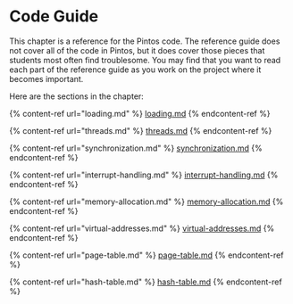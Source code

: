 # Code Guide

This chapter is a reference for the Pintos code. The reference guide does not cover all of the code in Pintos, but it does cover those pieces that students most often find troublesome. You may find that you want to read each part of the reference guide as you work on the project where it becomes important.

Here are the sections in the chapter:

{% content-ref url="loading.md" %}
[loading.md](loading.md)
{% endcontent-ref %}

{% content-ref url="threads.md" %}
[threads.md](threads.md)
{% endcontent-ref %}

{% content-ref url="synchronization.md" %}
[synchronization.md](synchronization.md)
{% endcontent-ref %}

{% content-ref url="interrupt-handling.md" %}
[interrupt-handling.md](interrupt-handling.md)
{% endcontent-ref %}

{% content-ref url="memory-allocation.md" %}
[memory-allocation.md](memory-allocation.md)
{% endcontent-ref %}

{% content-ref url="virtual-addresses.md" %}
[virtual-addresses.md](virtual-addresses.md)
{% endcontent-ref %}

{% content-ref url="page-table.md" %}
[page-table.md](page-table.md)
{% endcontent-ref %}

{% content-ref url="hash-table.md" %}
[hash-table.md](hash-table.md)
{% endcontent-ref %}

